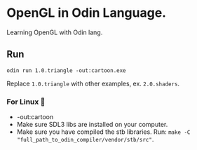 # OpenGL in Odin Language.

Learning OpenGL with Odin lang.

## Run

`odin run 1.0.triangle -out:cartoon.exe`

Replace `1.0.triangle` with other examples, ex. `2.0.shaders`.

### For Linux 🫶
- -out:cartoon
- Make sure SDL3 libs are installed on your computer.
- Make sure you have compiled the stb libraries. Run: `make -C "full_path_to_odin_compiler/vendor/stb/src"`.
